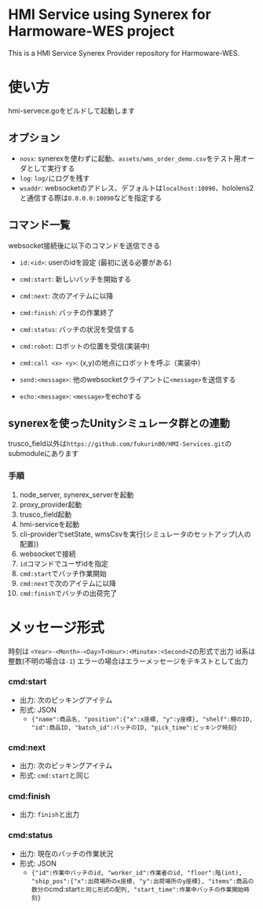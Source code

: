 # HMI Service using Synerex for Harmoware-WES project 

This is a HMI Service Synerex Provider repository for Harmoware-WES.


# 使い方
hmi-servece.goをビルドして起動します
## オプション
- `nosx`: synerexを使わずに起動、`assets/wms_order_demo.csv`をテスト用オーダとして実行する
- `log`: `log/`にログを残す
- `wsaddr`: websocketのアドレス、デフォルトは`localhost:10090`、hololens2と通信する際は`0.0.0.0:10090`などを指定する

## コマンド一覧
websocket接続後に以下のコマンドを送信できる

- `id:<id>`: userのidを設定 (最初に送る必要がある)
- `cmd:start`: 新しいバッチを開始する
- `cmd:next`: 次のアイテムに以降
- `cmd:finish`: バッチの作業終了
- `cmd:status`: バッチの状況を受信する
- `cmd:robot`: ロボットの位置を受信(実装中)
- `cmd:call <x> <y>`: (x,y)の地点にロボットを呼ぶ（実装中）

- `send:<message>`: 他のwebsocketクライアントに`<message>`を送信する
- `echo:<message>`: `<message>`をechoする

## synerexを使ったUnityシミュレータ群との連動
trusco_field以外は`https://github.com/fukurin00/HMI-Services.git`のsubmoduleにあります
### 手順
1. node_server, synerex_serverを起動
2. proxy_provider起動
3. trusco_field起動
4. hmi-serviceを起動
5. cli-providerでsetState, wmsCsvを実行(シミュレータのセットアップ(人の配置))
6. websocketで接続
7. `id`コマンドでユーザidを指定
8. `cmd:start`でバッチ作業開始
9. `cmd:next`で次のアイテムに以降
10. `cmd:finish`でバッチの出荷完了

# メッセージ形式
時刻は `<Year>-<Month>-<Day>T<Hour>:<Minute>:<Second>Z`の形式で出力
id系は整数(不明の場合は`-1`)
エラーの場合はエラーメッセージをテキストとして出力
### cmd:start
- 出力: 次のピッキングアイテム
- 形式: JSON 
  - `{"name":商品名, "position":{"x":x座標, "y":y座標}, "shelf":棚のID, "id":商品ID, "batch_id":バッチのID, "pick_time":ピッキング時刻}`

### cmd:next
- 出力: 次のピッキングアイテム
- 形式: `cmd:start`と同じ

### cmd:finish
- 出力: `finish`と出力

### cmd:status
- 出力: 現在のバッチの作業状況
- 形式: JSON
  - `{"id":作業中バッチのid, "worker_id":作業者のid, "floor":階(int), "ship_pos":{"x":出荷場所のx座標, "y":出荷場所のy座標}, "items":商品の数分の`cmd:start`と同じ形式の配列, "start_time":作業中バッチの作業開始時刻}`
